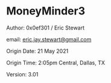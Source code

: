# MoneyMinder3
Author: 0x0ef301 / Eric Stewart

email: eric.jay.stewart@gmail.com

Origin Date: 21 May 2021

Origin Time: 2:05pm Central, Dallas, TX

Version: 3.01

